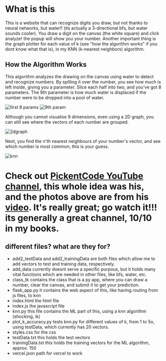# What is this
This is a website that can recognize digits you draw, but not thanks to neural networks, but water!! (its actually a 3-directional bfs, but water sounds cooler). You draw a digit on the canvas (the white square) and click analyze! the popup will show you your number. Another important thing is the graph plotter for each value of k (see "how the algorithm works" if you dont know what that is), in my KNN (k-nearest neighbors) algorithm. 


## How the Algorithm Works

This algorithm analyzes the drawing on the canvas using water to detect and recognize numbers. By spilling it over the number, you see how much is left inside, giving you a parameter. Slice each half into two, and you've got 8 parameters. The 9th parameter is how much water is displaced if the number were to be dropped into a pool of water.

![first 8 params](https://hc-cdn.hel1.your-objectstorage.com/s/v3/5d578f3828063f78ba58780bb90d88cc105d37fe_image.png)
![9th param](https://hc-cdn.hel1.your-objectstorage.com/s/v3/fba294818795552c327f3750df743ee849331e4c_image.png)

Although you cannot visualise 9 dimensions, even using a 2D graph, you can still see where the vectors of each number are grouped.

![2dgraph](https://hc-cdn.hel1.your-objectstorage.com/s/v3/0d0a65eef7725021bc398c333c495bebf38386d9_image.png)

Next, you find the n'th nearest neighbours of your number's vector, and see which number is most common; this is your guess.

![knn](https://hc-cdn.hel1.your-objectstorage.com/s/v3/f0e4f9ea5d39f0e1b911d044031f069fa248621b_image.png)

# Check out [PickentCode YouTube channel](https://www.youtube.com/@PickentCode), this whole idea was his, and the photos above are from his [video](https://www.youtube.com/watch?v=CC4G_xKK2g8). It's really great; go watch it!!! its generally a great channel, 10/10 in my books.


## different files? what are they for?
- add2_testData and add2_trainingData are both files which allow me to add vectors to test and training data, respectively.
- add_data currently doesnt serve a specific purpous, but it holds many vital functions which are needed in other files, like bfs, water, etc.
- class_tk contains the class that is a py app, where you can draw a number, clear the canvas, and submit it to get your prediction.
- flask_app.py it contains the web aspect of this, like having routing from js files, to knn
- index.html the html file
- index.js the javascript file
- knn.py this file contains the ML part of this, using a knn algorithm (shocking, ik)
- plot_k_accuracy.py tests knn.py for different values of k, from 1 to 5o, using testData, which currently has 20 vectors.
- styles.css for the css
- testData.txt this holds the test vectors
- trainingData.txt this holds the training vectors for the ML algorithm, approx. 150
- vercel.json path for vercel to work

